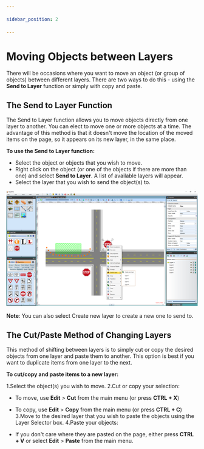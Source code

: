 ```yaml
---

sidebar_position: 2

---
```

# Moving Objects between Layers

There will be occasions where you want to move an object (or group of objects) between different layers. There are two ways to do this - using the **Send to Layer** function or simply with copy and paste.

## The Send to Layer Function

The Send to Layer function allows you to move objects directly from one layer to another. You can elect to move one or more objects at a time. The advantage of this method is that it doesn't move the location of the moved items on the page, so it appears on its new layer, in the same place.

**To use the Send to Layer function:**

- Select the object or objects that you wish to move.
- Right click on the object (or one of the objects if there are more than one) and select **Send to Layer**. A list of available layers will appear.
- Select the layer that you wish to send the object(s) to.

![moving objects between layers](./assets/Moving_Object_between_Layers_by_Send_to_Layer_Function.png)

**Note**: You can also select Create new layer to create a new one to send to.

## The Cut/Paste Method of Changing Layers

This method of shifting between layers is to simply cut or copy the desired objects from one layer and paste them to another. This option is best if you want to duplicate items from one layer to the next.

**To cut/copy and paste items to a new layer:**

 1.Select the object(s) you wish to move.
 2.Cut or copy your selection:

- To move, use **Edit** > **Cut** from the main menu (or press **CTRL + X**)
- To copy, use **Edit** > **Copy** from the main menu (or press **CTRL + C**)
 3.Move to the desired layer that you wish to paste the objects using the Layer Selector box.
 4.Paste your objects:

- If you don't care where they are pasted on the page, either press **CTRL + V** or select **Edit** > **Paste** from the main menu.
